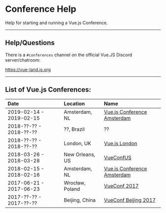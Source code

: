 # Conference Help

Help for starting and running a Vue.js Conference.


* * *


## Help/Questions

There is a `#conferences` channel on the official Vue.JS Discord server/chatroom:

https://vue-land.js.org


* * *


## List of Vue.js Conferences:

Date                    | Location         | Name
:--                     | :--              | :--
2019-02-14 - 2019-02-15 | Amsterdam, NL    | [Vue.js Conference Amsterdam](https://www.vuejs.amsterdam)
2018-??-?? - 2018-??-?? | ??, Brazil       | ??
2018-??-?? - 2018-??-?? | London, UK       | [Vue.js London](http://vuejs.london)
2018-03-26 - 2018-03-28 | New Orleans, US  | [VueConfUS](http://vueconf.us)
2018-02-15 - 2018-02-16 | Amsterdam, NL    | [Vue.js Conference Amsterdam](https://www.vuejs.amsterdam)
2017-06-21 - 2017-06-23 | Wrocław, Poland  | [VueConf 2017](https://conf.vuejs.org)
2017-??-?? - 2017-??-?? | Beijing, China   | [VueConf Beijing 2017](https://www.youtube.com/watch?v=u33Wg0vLHBs)

